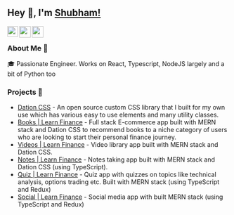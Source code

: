 ## Hey 👋, I'm [Shubham!](https://shubham-singh.github.io) 

<a href="https://www.linkedin.com/in/shubham-singh/">
  <img align="left" width="24px" src="https://cdn.jsdelivr.net/npm/simple-icons@v3/icons/linkedin.svg"  />
</a>
<a href="https://twitter.com/i_shubhamsingh">
  <img align="left" width="26px" src="https://cdn.jsdelivr.net/npm/simple-icons@v3/icons/twitter.svg" />
</a>
<a href="mailto:shubhamsng7@gmail.com">
  <img align="left" width="26px" src="https://cdn.jsdelivr.net/npm/simple-icons@v3/icons/gmail.svg" />
</a>

<br />

### About Me 🚀
🎓 Passionate Engineer. Works on React, Typescript, NodeJS largely and a bit of Python too</br>


### Projects 🙌
* [Dation CSS](https://dation.netlify.app) - An open source custom CSS library that I built for my own use which has various easy to use elements and many utility classes.
* [Books | Learn Finance](https://books.learnfinance.fun) - Full stack E-commerce app built with MERN stack and Dation CSS to recommend books to a niche category of users who are looking to start their personal finance journey.
* [Videos | Learn Finance](https://videos.learnfinance.fun) - Video library app built with MERN stack and Dation CSS.
* [Notes | Learn Finance](https://notes.learnfinance.fun) - Notes taking app built with MERN stack and Dation CSS (using TypeScript).
* [Quiz | Learn Finance](https://quiz.learnfinance.fun) - Quiz app with quizzes on topics like technical analysis, options trading etc. Built with MERN stack (using TypeScript and Redux)
* [Social | Learn Finance](https://social.learnfinance.fun) - Social media app with built MERN stack (using TypeScript and Redux)
